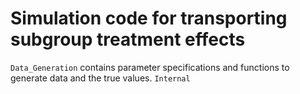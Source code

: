 # Simulation code for transporting subgroup treatment effects

`Data_Generation` contains parameter specifications and functions to generate data and the true values.
`Internal`
